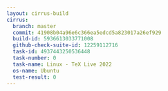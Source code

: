 ```yaml
---
layout: cirrus-build
cirrus:
  branch: master
  commit: 41908b04a96e6c366ea5edcd5a823017a26ef929
  build-id: 5936613033771008
  github-check-suite-id: 12259112716
  task-id: 4937443250536448
  task-number: 0
  task-name: Linux - TeX Live 2022
  os-name: Ubuntu
  test-result: 0
---
```

